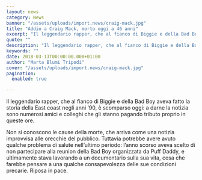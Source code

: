 ```yaml
---
layout: news
category: News
banner: "/assets/uploads/import.news/craig-mack.jpg"
title: "Addio a Craig Mack, morto oggi a 46 anni"
excerpt: "Il leggendario rapper, che al fianco di Biggie e della Bad Boy aveva fatto la storia della East coast negli anni ’90, è scomparso oggi: a darne la notizia sono numerosi amici e colleghi che gli stanno pagando tributo proprio in queste ore. Non si conoscono le cause della morte, che arriva come una notizia [&hellip"
quote: ""
description: "Il leggendario rapper, che al fianco di Biggie e della Bad Boy aveva fatto la storia della East coast negli anni ’90, è scomparso oggi: a darne la notizia sono numerosi amici e colleghi che gli stanno pagando tributo proprio in queste ore. Non si conoscono le cause della morte, che arriva come una notizia [&hellip"
keywords: ""
date: 2018-03-13T00:00:00.000+01:00
author: "Marta Blumi Tripodi"
cover: "/assets/uploads/import.news/craig-mack.jpg"
pagination:
  enabled: true

---
```


Il leggendario rapper, che al fianco di Biggie e della Bad Boy aveva fatto la storia della East coast negli anni ’90, è scomparso oggi: a darne la notizia sono numerosi amici e colleghi che gli stanno pagando tributo proprio in queste ore.

Non si conoscono le cause della morte, che arriva come una notizia improvvisa alle orecchie del pubblico. Tuttavia potrebbe avere avuto qualche problema di salute nell’ultimo periodo: l’anno scorso aveva scelto di non partecipare alla reunion della Bad Boy organizzata da Puff Daddy, e ultimamente stava lavorando a un documentario sulla sua vita, cosa che farebbe pensare a una qualche consapevolezza delle sue condizioni precarie. Riposa in pace.